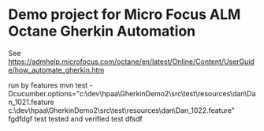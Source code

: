 # Demo project for Micro Focus ALM Octane Gherkin Automation

See https://admhelp.microfocus.com/octane/en/latest/Online/Content/UserGuide/how_automate_gherkin.htm

run by features
mvn  test -Dcucumber.options="c:\dev\hpaa\GherkinDemo2\src\test\resources\dan\Dan_1021.feature c:\dev\hpaa\GherkinDemo2\src\test\resources\dan\Dan_1022.feature"
fgdfdgf
test 
tested and verified 
test
dfsdf
